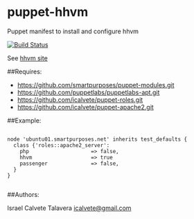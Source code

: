 # puppet-hhvm

Puppet manifest to install and configure hhvm

[![Build Status](https://secure.travis-ci.org/icalvete/puppet-hhvm.png)](http://travis-ci.org/icalvete/puppet-hhvm)

See [hhvm site](http://hhvm.com/)

##Requires:

* https://github.com/smartpurposes/puppet-modules.git
* https://github.com/puppetlabs/puppetlabs-apt.git
* https://github.com/icalvete/puppet-roles.git
* https://github.com/icalvete/puppet-apache2.git

##Example:


```puppet

node 'ubuntu01.smartpurposes.net' inherits test_defaults {
  class {'roles::apache2_server':
    php                    => false,
    hhvm                   => true
    passenger              => false,
  }
}
	        
```

##Authors:

Israel Calvete Talavera <icalvete@gmail.com>
